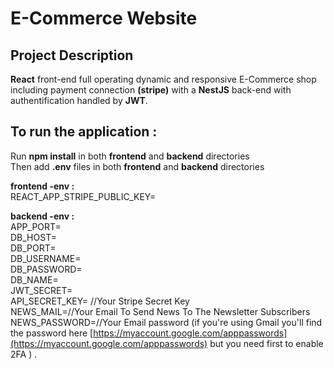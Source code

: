 #  E-Commerce Website
## Project Description
**React** front-end full operating dynamic and responsive E-Commerce shop including payment connection **(stripe)** with a **NestJS** back-end with authentification handled by **JWT**.
## To run the application :     
Run **npm install** in both **frontend** and **backend** directories    
Then add **.env** files in both **frontend** and **backend** directories    

**frontend -env :**    
REACT_APP_STRIPE_PUBLIC_KEY=  

**backend -env :**   
APP_PORT=   
DB_HOST=   
DB_PORT=   
DB_USERNAME=   
DB_PASSWORD=   
DB_NAME=   
JWT_SECRET=   
API_SECRET_KEY= //Your Stripe Secret Key   
NEWS_MAIL=//Your Email To Send News To The Newsletter Subscribers   
NEWS_PASSWORD=//Your Email password (if you're using Gmail you'll find the password here [https://myaccount.google.com/apppasswords](https://myaccount.google.com/apppasswords) but you need first to enable 2FA ) .
